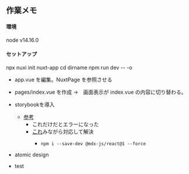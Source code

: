 
## 作業メモ
#### 環境
node v14.16.0

#### セットアップ
npx nuxi init nuxt-app
cd dirname
npm run dev -- -o

* app.vue を編集。NuxtPage を参照させる
* pages/index.vue を作成
→　画面表示が index.vue の内容に切り替わる。

* storybookを導入
  * [参考](https://zenn.dev/shunk_py/articles/a52625f98fc8e7)
    * これだけだとエラーになった
    * [これ](https://github.com/storybookjs/builder-vite/issues/391)みながら対応して解決
      * ```
        npm i --save-dev @mdx-js/react@1 --force
        ```
* atomic design
* test
